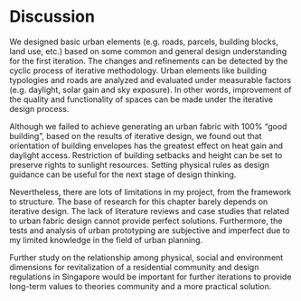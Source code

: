# Discussion

We designed basic urban elements (e.g. roads, parcels, building blocks, land use, etc.) based on some common and general design understanding for the first iteration. The changes and refinements can be detected by the cyclic process of iterative methodology. Urban elements like building typologies and roads are analyzed and evaluated under measurable factors (e.g. daylight, solar gain and sky exposure). In other words, improvement of the quality and functionality of spaces can be made under the iterative design process.

Although we failed to achieve generating an urban fabric with 100% “good building”, based on the results of iterative design, we found out that orientation of building envelopes has the greatest effect on heat gain and daylight access. Restriction of building setbacks and height can be set to preserve rights to sunlight resources. Setting physical rules as design guidance can be useful for the next stage of design thinking.

Nevertheless, there are lots of limitations in my project, from the framework to structure. The base of research for this chapter barely depends on iterative design. The lack of literature reviews and case studies that related to urban fabric design cannot provide perfect solutions. Furthermore, the tests and analysis of urban prototyping are subjective and imperfect due to my limited knowledge in the field of urban planning.

Further study on the relationship among physical, social and environment dimensions for revitalization of a residential community and design regulations in Singapore would be important for further iterations to provide long-term values to theories community and a more practical solution.




